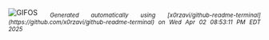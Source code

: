 <div align="justify">
<picture>
    <source media="(prefers-color-scheme: dark)" srcset="https://i.ibb.co/wFHJfqYk/output-gif.gif">
    <source media="(prefers-color-scheme: light)" srcset="https://i.ibb.co/wFHJfqYk/output-gif.gif">
    <img alt="GIFOS" src="https://i.ibb.co/wFHJfqYk/output-gif.gif">
</picture>
<sub><i>Generated automatically using [x0rzavi/github-readme-terminal](https://github.com/x0rzavi/github-readme-terminal) on Wed Apr 02 08:53:11 PM EDT 2025</i></sub>
</div>

<!--  -->